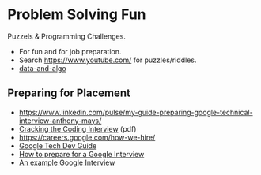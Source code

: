 Problem Solving Fun
=======================

Puzzels & Programming Challenges.

* For fun and for job preparation.
* Search <https://www.youtube.com/> for puzzles/riddles.
* [data-and-algo](../data-and-algo/index.html)


Preparing for Placement
-----------------------
* <https://www.linkedin.com/pulse/my-guide-preparing-google-technical-interview-anthony-mays/>
* [Cracking the Coding Interview](CTCI.pdf) (pdf)
* <https://careers.google.com/how-we-hire/>
* [Google Tech Dev Guide](https://techdevguide.withgoogle.com/?_ga=2.154606392.1094067894.1619016837-1779605689.1619016837)
* [How to prepare for a Google Interview](https://www.youtube.com/watch?v=ko-KkSmp-Lk)
* [An example Google Interview](https://www.youtube.com/watch?v=XKu_SEDAykw)



